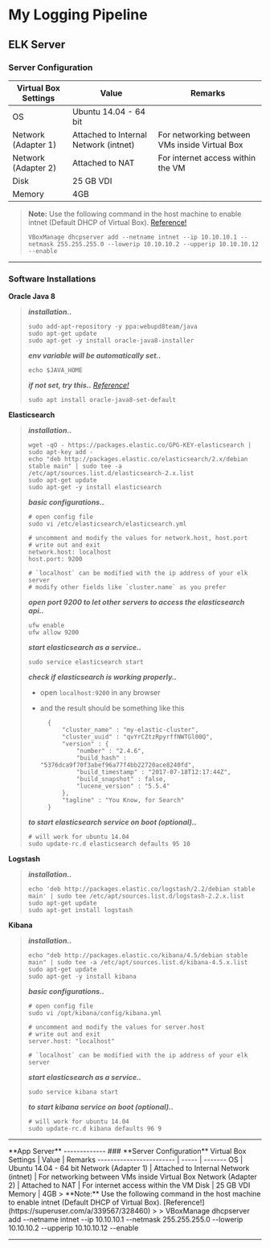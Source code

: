 
**My Logging Pipeline**
===================


**ELK Server**
-------------
###  **Server Configuration**
Virtual Box Settings     | Value | Remarks 
------------------------ | ----- | -------
OS | Ubuntu 14.04 - 64 bit  
Network (Adapter 1) | Attached to Internal Network (intnet) | For networking between VMs inside Virtual Box 
Network (Adapter 2) | Attached to NAT | For internet access within the VM
Disk     | 25 GB VDI
Memory    | 4GB
> **Note:** Use the following command in the host machine to enable intnet (Default DHCP of Virtual Box). [Reference!](https://superuser.com/a/339567/328460)
>
>     VBoxManage dhcpserver add --netname intnet --ip 10.10.10.1 --netmask 255.255.255.0 --lowerip 10.10.10.2 --upperip 10.10.10.12 --enable
<hr>

### **Software Installations**
**Oracle Java 8**
> ***installation..***
>
>	  sudo add-apt-repository -y ppa:webupd8team/java
>	  sudo apt-get update
>	  sudo apt-get -y install oracle-java8-installer
> ***env variable will be automatically set..***
>
>     echo $JAVA_HOME
> ***if not set, try this..*** [*Reference!*](http://tipsonubuntu.com/2016/07/31/install-oracle-java-8-9-ubuntu-16-04-linux-mint-18/)
>
> 	  sudo apt install oracle-java8-set-default

**Elasticsearch**
> ***installation..***
>
> 	  wget -qO - https://packages.elastic.co/GPG-KEY-elasticsearch | sudo apt-key add -
>	  echo "deb http://packages.elastic.co/elasticsearch/2.x/debian stable main" | sudo tee -a /etc/apt/sources.list.d/elasticsearch-2.x.list
>	  sudo apt-get update
>	  sudo apt-get -y install elasticsearch
> ***basic configurations..***
>
> 	  # open config file
>     sudo vi /etc/elasticsearch/elasticsearch.yml
>
>	  # uncomment and modify the values for network.host, host.port
>	  # write out and exit
> 	  network.host: localhost
>	  host.port: 9200
>
>	  # `localhost` can be modified with the ip address of your elk server
> 	  # modify other fields like `cluster.name` as you prefer
>
> ***open port 9200 to let other servers to access the elasticsearch api..***
>
>     ufw enable
>	  ufw allow 9200
> ***start elasticsearch as a service..***
>
>	  sudo service elasticsearch start
> ***check if elasticsearch is working properly..***
>
>	- open `localhost:9200` in any browser
>	- and the result should be something like this
>				
>			{
>				"cluster_name" : "my-elastic-cluster",
>				"cluster_uuid" : "qvYrCZtzRpyrffNWTGl00Q",
>				"version" : {
> 					"number" : "2.4.6",
>  					"build_hash" : "5376dca9f70f3abef96a77f4bb22720ace8240fd",
> 					"build_timestamp" : "2017-07-18T12:17:44Z",
>					"build_snapshot" : false,
>					"lucene_version" : "5.5.4"
>				},
>				"tagline" : "You Know, for Search"
>			}
>
>***to start elasticsearch service on boot (optional)..***
>
>     # will work for ubuntu 14.04
> 	  sudo update-rc.d elasticsearch defaults 95 10
**Logstash**
> ***installation..***
>
>     echo 'deb http://packages.elastic.co/logstash/2.2/debian stable main' | sudo tee /etc/apt/sources.list.d/logstash-2.2.x.list
>     sudo apt-get update
>     sudo apt-get install logstash
**Kibana**
> ***installation..***
>
>     echo "deb http://packages.elastic.co/kibana/4.5/debian stable main" | sudo tee -a /etc/apt/sources.list.d/kibana-4.5.x.list
>     sudo apt-get update
>     sudo apt-get -y install kibana
> ***basic configurations..***
>
> 	  # open config file
>     sudo vi /opt/kibana/config/kibana.yml
>
>	  # uncomment and modify the values for server.host
>	  # write out and exit
> 	  server.host: "localhost"
>
>	  # `localhost` can be modified with the ip address of your elk server
>
> ***start elasticsearch as a service..***
>
>     sudo service kibana start
>***to start kibana service on boot (optional)..***
>
>     # will work for ubuntu 14.04
> 	  sudo update-rc.d kibana defaults 96 9
<hr>
**App Server**
-------------
###  **Server Configuration**
Virtual Box Settings     | Value | Remarks 
------------------------ | ----- | -------
OS | Ubuntu 14.04 - 64 bit  
Network (Adapter 1) | Attached to Internal Network (intnet) | For networking between VMs inside Virtual Box 
Network (Adapter 2) | Attached to NAT | For internet access within the VM
Disk     | 25 GB VDI
Memory    | 4GB
> **Note:** Use the following command in the host machine to enable intnet (Default DHCP of Virtual Box). [Reference!](https://superuser.com/a/339567/328460)
>
>     VBoxManage dhcpserver add --netname intnet --ip 10.10.10.1 --netmask 255.255.255.0 --lowerip 10.10.10.2 --upperip 10.10.10.12 --enable
<hr>
